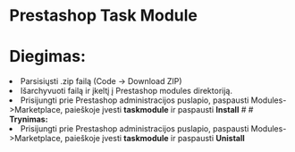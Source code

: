 ﻿# Prestashop Task Module
#
# <b> Diegimas: </b>
<li> Parsisiųsti .zip failą (Code -> Download ZIP)
<li> Išarchyvuoti failą ir įkeltį į Prestashop modules direktoriją.
<li> Prisijungti prie Prestashop administracijos puslapio, paspausti Modules->Marketplace, paieškoje įvesti <b>taskmodule</b> ir paspausti <b>Install</b>
#
# <b> Trynimas: </b>
<li>  Prisijungti prie Prestashop administracijos puslapio, paspausti Modules->Marketplace, paieškoje įvesti <b>taskmodule</b> ir paspausti <b>Unistall</b>
